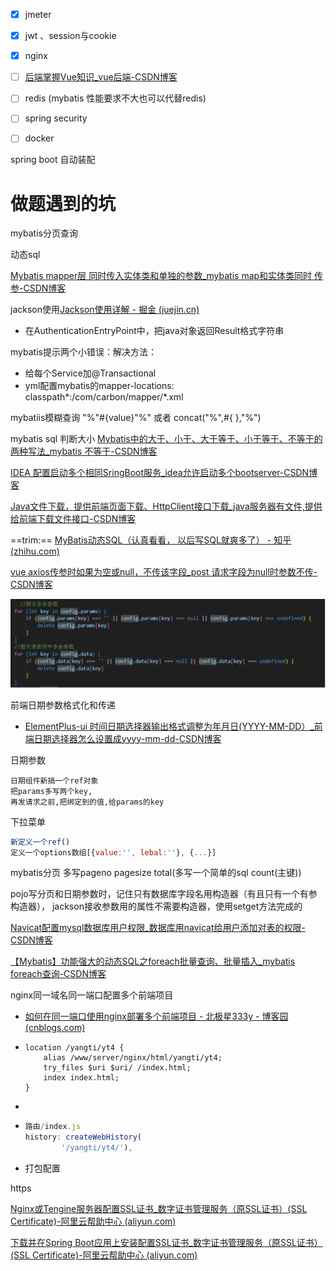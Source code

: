 - [x] jmeter
- [x] jwt 、session与cookie
- [x] nginx
- [ ] [后端掌握Vue知识_vue后端-CSDN博客](https://blog.csdn.net/m0_49183244/article/details/121088087?utm_medium=distribute.pc_relevant.none-task-blog-2~default~baidujs_baidulandingword~default-8-121088087-blog-112475154.235^v39^pc_relevant_3m_sort_dl_base3&spm=1001.2101.3001.4242.5&utm_relevant_index=11)
- [ ] redis (mybatis 性能要求不大也可以代替redis)
- [ ] spring security
- [ ] docker



spring boot 自动装配



# 做题遇到的坑

mybatis分页查询

动态sql

[Mybatis mapper层 同时传入实体类和单独的参数_mybatis map和实体类同时 传参-CSDN博客](https://blog.csdn.net/qq_35387940/article/details/104775583)

jackson使用[Jackson使用详解 - 掘金 (juejin.cn)](https://juejin.cn/post/6844904166809157639)

- 在AuthenticationEntryPoint中，把java对象返回Result格式字符串

mybatis提示两个小错误：解决方法：

- 给每个Service加@Transactional
- yml配置mybatis的mapper-locations: classpath*:/com/carbon/mapper/*.xml

mybatiis模糊查询 "%"#{value}"%"  或者 concat("%",#{ },"%")

mybatis sql 判断大小 [Mybatis中的大于、小于、大于等于、小于等于、不等于的两种写法_mybatis 不等于-CSDN博客](https://blog.csdn.net/yuanmuchunpin/article/details/127487788?utm_medium=distribute.pc_relevant.none-task-blog-2~default~baidujs_baidulandingword~default-0-127487788-blog-110483385.235^v40^pc_relevant_anti_vip&spm=1001.2101.3001.4242.1&utm_relevant_index=3)

[IDEA 配置启动多个相同SringBoot服务_idea允许启动多个bootserver-CSDN博客](https://blog.csdn.net/qq_31519989/article/details/112254157)

[Java文件下载，提供前端页面下载、HttpClient接口下载_java服务器有文件,提供给前端下载文件接口-CSDN博客](https://blog.csdn.net/shenju2011/article/details/109547739)

==trim:== [MyBatis动态SQL（认真看看， 以后写SQL就爽多了） - 知乎 (zhihu.com)](https://zhuanlan.zhihu.com/p/165092050)

[vue axios传参时如果为空或null，不传该字段_post 请求字段为null时参数不传-CSDN博客](https://blog.csdn.net/yf18040578780/article/details/126365732?utm_medium=distribute.pc_relevant.none-task-blog-2~default~baidujs_baidulandingword~default-0-126365732-blog-115033039.235^v40^pc_relevant_anti_vip&spm=1001.2101.3001.4242.1&utm_relevant_index=3)

![image-20240107151548319](./待学习imgs/image-20240107151548319.png)

前端日期参数格式化和传递

- [ElementPlus-ui 时间日期选择器输出格式调整为年月日(YYYY-MM-DD）_前端日期选择器怎么设置成yyyy-mm-dd-CSDN博客](https://blog.csdn.net/weixin_57997644/article/details/131864287)

日期参数

```
日期组件新搞一个ref对象
把params多写两个key,
再发请求之前,把绑定到的值,给params的key
```

下拉菜单

```js
新定义一个ref()
定义一个options数组[{value:'', lebal:''}, {...}]
```



mybatis分页 多写pageno pagesize total(多写一个简单的sql count(主键))

pojo写分页和日期参数时，记住只有数据库字段名用构造器（有且只有一个有参构造器）， jackson接收参数用的属性不需要构造器，使用setget方法完成的

[Navicat配置mysql数据库用户权限_数据库用navicat给用户添加对表的权限-CSDN博客](https://blog.csdn.net/qq_21187515/article/details/92618885)

[【Mybatis】功能强大的动态SQL之foreach批量查询、批量插入_mybatis foreach查询-CSDN博客](https://blog.csdn.net/Bcoder_m/article/details/119571146)

nginx同一域名同一端口配置多个前端项目

- [如何在同一端口使用nginx部署多个前端项目 - 北极星333y - 博客园 (cnblogs.com)](https://www.cnblogs.com/xinyuyue/p/16400116.html)

- ```
  location /yangti/yt4 {
      alias /www/server/nginx/html/yangti/yt4;
      try_files $uri $uri/ /index.html;
      index index.html;
  }
  ```

- 

- ```js
  路由/index.js
  history: createWebHistory(
          '/yangti/yt4/'),
  ```

- 打包配置

https

[Nginx或Tengine服务器配置SSL证书_数字证书管理服务（原SSL证书）(SSL Certificate)-阿里云帮助中心 (aliyun.com)](https://help.aliyun.com/zh/ssl-certificate/user-guide/install-ssl-certificates-on-nginx-servers-or-tengine-servers?spm=a2c4g.11186623.0.0.2eea7017CXdYw4)

[下载并在Spring Boot应用上安装配置SSL证书_数字证书管理服务（原SSL证书）(SSL Certificate)-阿里云帮助中心 (aliyun.com)](https://help.aliyun.com/zh/ssl-certificate/user-guide/enable-https-on-spring-boot?spm=a2c4g.11186623.0.0.40127017BvTfFw)

